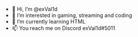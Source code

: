 - 👋 Hi, I’m @exVal1d
- 👀 I’m interested in gaming, streaming and coding
- 🌱 I’m currently learning HTML
- 📫 You reach me on Discord exVal1d#5011

<!---
exVal1d/exVal1d is a ✨ special ✨ repository because its `README.md` (this file) appears on your GitHub profile.
You can click the Preview link to take a look at your changes.
--->
